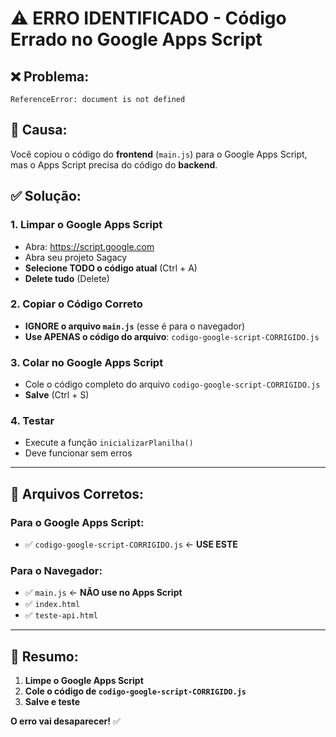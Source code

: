# ⚠️ ERRO IDENTIFICADO - Código Errado no Google Apps Script

## ❌ **Problema:**
```
ReferenceError: document is not defined
```

## 🎯 **Causa:**
Você copiou o código do **frontend** (`main.js`) para o Google Apps Script, mas o Apps Script precisa do código do **backend**.

## ✅ **Solução:**

### 1. **Limpar o Google Apps Script**
- Abra: https://script.google.com
- Abra seu projeto Sagacy
- **Selecione TODO o código atual** (Ctrl + A)
- **Delete tudo** (Delete)

### 2. **Copiar o Código Correto**
- **IGNORE o arquivo `main.js`** (esse é para o navegador)
- **Use APENAS o código do arquivo**: `codigo-google-script-CORRIGIDO.js`

### 3. **Colar no Google Apps Script**
- Cole o código completo do arquivo `codigo-google-script-CORRIGIDO.js`
- **Salve** (Ctrl + S)

### 4. **Testar**
- Execute a função `inicializarPlanilha()`
- Deve funcionar sem erros

---

## 📁 **Arquivos Corretos:**

### Para o Google Apps Script:
- ✅ `codigo-google-script-CORRIGIDO.js` ← **USE ESTE**

### Para o Navegador:
- ✅ `main.js` ← **NÃO use no Apps Script**
- ✅ `index.html`
- ✅ `teste-api.html`

---

## 🚀 **Resumo:**
1. **Limpe o Google Apps Script**
2. **Cole o código de `codigo-google-script-CORRIGIDO.js`**
3. **Salve e teste**

**O erro vai desaparecer!** ✅
